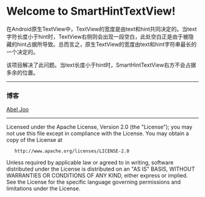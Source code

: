 Welcome to SmartHintTextView!
=================


在Android原生TextView中，TextView的宽度是由text和hint共同决定的。当text字符长度小于hint时，TextView右侧则会出现一段空白，此处空白正是由于被隐藏的hint占据所导致。总而言之，原生TextView的宽度由text和hint字符串最长的一个决定的。

该项目解决了此问题。当text长度小于hint时，SmartHintTextView右方不会占据多余的位置。

----------

### 博客

[Abel Joo](http://abeljoo.github.io/)


----------

Licensed under the Apache License, Version 2.0 (the "License");
   you may not use this file except in compliance with the License.
   You may obtain a copy of the License at

       http://www.apache.org/licenses/LICENSE-2.0

   Unless required by applicable law or agreed to in writing, software
   distributed under the License is distributed on an "AS IS" BASIS,
   WITHOUT WARRANTIES OR CONDITIONS OF ANY KIND, either express or implied.
   See the License for the specific language governing permissions and
   limitations under the License.
